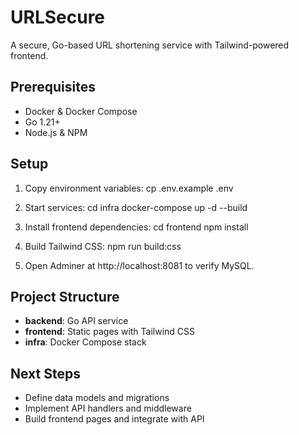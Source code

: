 # URLSecure

A secure, Go-based URL shortening service with Tailwind-powered frontend.

## Prerequisites

- Docker & Docker Compose  
- Go 1.21+  
- Node.js & NPM  

## Setup

1. Copy environment variables:
cp .env.example .env

2. Start services:
cd infra
docker-compose up -d --build


3. Install frontend dependencies:
cd frontend
npm install


4. Build Tailwind CSS:
npm run build:css


5. Open Adminer at http://localhost:8081 to verify MySQL.

## Project Structure

- **backend**: Go API service  
- **frontend**: Static pages with Tailwind CSS  
- **infra**: Docker Compose stack  

## Next Steps

- Define data models and migrations  
- Implement API handlers and middleware  
- Build frontend pages and integrate with API  